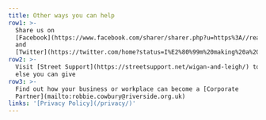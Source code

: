 ```yaml
---
title: Other ways you can help
row1: >-
  Share us on
  [Facebook](https://www.facebook.com/sharer/sharer.php?u=https%3A//realchangewiganandleigh.co.uk/)
  and
  [Twitter](https://twitter.com/home?status=I%E2%80%99m%20making%20a%20Real%20Change%20to%20homelessness%20in%20Wigan%20%26%20Leigh%20%23RealChangeWL%20%40RealChangeGM)
row2: >-
  Visit [Street Support](https://streetsupport.net/wigan-and-leigh/) to see what
  else you can give
row3: >-
  Find out how your business or workplace can become a [Corporate
  Partner](mailto:robbie.cowbury@riverside.org.uk)
links: '[Privacy Policy](/privacy/)'
---
```


